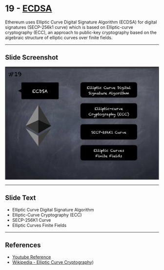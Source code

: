# 19 - [ECDSA](ECDSA.md)

Ethereum uses Elliptic Curve Digital Signature Algorithm (ECDSA) for digital signatures (SECP-256k1 curve) which is based on Elliptic-curve cryptography (ECC), an approach to public-key cryptography based on the algebraic structure of elliptic curves over finite fields.

___
## Slide Screenshot
![019.jpg](../../images/1.%20Ethereum%20101/019.jpg)
___
## Slide Text
- Elliptic Curve Digital Signature Algorithm
- Elliptic-Curve Cryptography (ECC)
- SECP-256K1 Curve
- Elliptic Curves Finite Fields
___
## References
- [Youtube Reference](https://youtu.be/44qhIBMGMoM?t=3765)
- [Wikipedia - Elliptic Curve Cryptography](https://en.wikipedia.org/wiki/Elliptic-curve_cryptography))